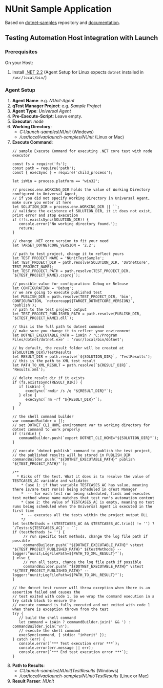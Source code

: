 # NUnit Sample Application

Based on [dotnet-samples](https://github.com/QASymphony/dotnet-samples) repository
and [documentation](https://documentation.tricentis.com/qtest/od/en/content/launch/automation_host/universal_agent/parsers/integrate_nunit_test_with_universal_agent.htm).

## Testing Automation Host integration with Launch

### Prerequisites
On your Host:
1. Install [.NET 2.2](https://dotnet.microsoft.com/en-us/download/dotnet) (Agent Setup for Linux expects `dotnet` installed in `/usr/local/bin/`)

### Agent Setup
1. **Agent Name**: e.g. _NUnit-Agent_
2. **qTest Manager Project**: e.g. _Sample Project_
3. **Agent Type**: _Universal Agent_
4. **Pre-Execute-Script**: Leave empty.
5. **Executor**: _node_
6. **Working Directory**:
    - _C:\launch-samples\NUnit_ (Windows)
    - _/usr/local/var/launch-samples/NUnit_ (Linux or Mac)
7. **Execute Command**:
   ```node
   // sample Execute Command for executing .NET core test with node executor

   const fs = require('fs');
   const path = require('path');
   const { execSync } = require('child_process');
   
   let isWin = process.platform == "win32";
   
   // process.env.WORKING_DIR holds the value of Working Directory configured in Universal Agent,
   // if you did not specify Working Directory in Universal Agent, make sure you enter it here
   let SOLUTION_DIR = process.env.WORKING_DIR || ``;
   // validate the existence of SOLUTION_DIR, it it does not exist, print error and stop execution
   if (!fs.existsSync(SOLUTION_DIR)) {
      console.error('No working directory found.');
      return;
   }
   
   // change .NET core version to fit your need
   let TARGET_DOTNETCORE_VERSION = '2.2';
   
   // path to test project, change it to reflect yours
   let TEST_PROJECT_NAME = 'NUnitTestSample';
   let TEST_PROJECT_DIR = path.resolve(SOLUTION_DIR, 'DotnetCore', TEST_PROJECT_NAME);
   let TEST_PROJECT_PATH = path.resolve(TEST_PROJECT_DIR, `${TEST_PROJECT_NAME}.csproj`);
   
   // possible value for configuration: Debug or Release
   let CONFIGURATION = 'Debug';
   // we are going to execute published test
   let PUBLISH_DIR = path.resolve(TEST_PROJECT_DIR, 'bin', CONFIGURATION, `netcoreapp${TARGET_DOTNETCORE_VERSION}`, 'publish');
   // path to the test project output
   let TEST_PROJECT_PUBLISHED_PATH = path.resolve(PUBLISH_DIR, `${TEST_PROJECT_NAME}.dll`);
   
   // this is the full path to dotnet command
   // make sure you change it to reflect your environment
   let DOTNET_EXECUTABLE_PATH = isWin ? 'C:/Program Files/dotnet/dotnet.exe' : '/usr/local/bin/dotnet';
   
   // by default, the result folder will be created at ${SOLUTION_DIR}/TestResults
   let RESULT_DIR = path.resolve(`${SOLUTION_DIR}`, 'TestResults');
   // this is the path to XML test result
   let PATH_TO_XML_RESULT = path.resolve(`${RESULT_DIR}`, 'Results.xml');
   
   // delete result dir if it exists
   if (fs.existsSync(RESULT_DIR)) {
      if (isWin) {
         execSync(`rmdir /s /q "${RESULT_DIR}"`);
      } else {
         execSync(`rm -rf "${RESULT_DIR}"`);
      }
   }
   
   // the shell command builder
   var commandBuilder = [];
   // set DOTNET_CLI_HOME environment var to working directory for dotnet command to work properly
   if (!isWin) {
      commandBuilder.push(`export DOTNET_CLI_HOME="${SOLUTION_DIR}"`);
   }
   
   // execute `dotnet publish` command to publish the test project,
   // the published results will be stored in PUBLISH_DIR
   commandBuilder.push(`"${DOTNET_EXECUTABLE_PATH}" publish "${TEST_PROJECT_PATH}"`);
   
   /**
     * Kicks off the test. What it does is to resolve the value of TESTCASES_AC variable and validate:
       * Case 1: if that variable TESTCASES_AC has value, meaning there is/are test run(s) being scheduled in qTest Manager
       *  -- for each test run being scheduled, finds and executes test method whose name matches that test run's automation content
       * Case 2: the value of TESTCASES_AC is empty, meaning no test runs being scheduled when the Universal Agent is executed in the first time
       *  -- executes all the tests within the project output DLL
       */
   let testMethods = ($TESTCASES_AC && $TESTCASES_AC.trim() != '') ? `/Tests:${TESTCASES_AC}` : ``;
   if (testMethods != '') {
        // run specific test methods, change the log file path if possible
        commandBuilder.push(`"${DOTNET_EXECUTABLE_PATH}" vstest "${TEST_PROJECT_PUBLISHED_PATH}" ${testMethods} --logger:"nunit;LogFilePath=${PATH_TO_XML_RESULT}"`);
   } else {
        // run all tests, change the log file path if possible
        commandBuilder.push(`"${DOTNET_EXECUTABLE_PATH}" vstest "${TEST_PROJECT_PUBLISHED_PATH}" --logger:"nunit;LogFilePath=${PATH_TO_XML_RESULT}"`);
   }
   
   // the dotnet test runner will throw exception when there is an assertion failed and causes the
   // test exited with code 1. So we wrap the command execution in a try catch block to ensure the
   // execute command is fully executed and not exited with code 1 when there is exception thrown from the test
   try {
      // build the shell command
      let command = isWin ? commandBuilder.join(' && ') : commandBuilder.join('\n');
      // execute the shell command
      execSync(command, { stdio: "inherit" });
   } catch (err) {
      console.error(`*** Test execution error ***`);
      console.error(err.message || err);
      console.error(`*** End test execution error ***`);
   }
   ```
8. **Path to Results**:
    - _C:\launch-samples\NUnit\TestResults_ (Windows)
    - _/usr/local/var/launch-samples/NUnit/TestResults_ (Linux or Mac)
9. **Result Parser**: _NUnit_